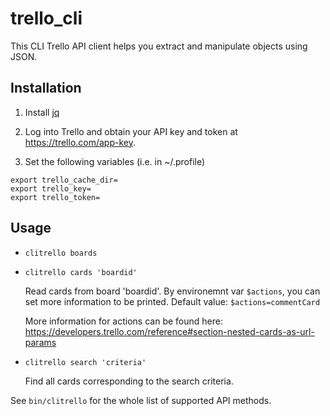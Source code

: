 # trello_cli

This CLI Trello API client helps you extract and manipulate objects using JSON.

## Installation

1. Install [jq](https://stedolan.github.io/jq/)

2. Log into Trello and obtain your API key and token at https://trello.com/app-key.

3. Set the following variables (i.e. in ~/.profile)

  ```
  export trello_cache_dir=
  export trello_key=
  export trello_token=
  ```

## Usage

* `clitrello boards`

* `clitrello cards 'boardid'`

  Read cards from board 'boardid'. 
  By environemnt var `$actions`, you can set more information to be printed.
  Default value: `$actions=commentCard`

  More information for actions can be found here: https://developers.trello.com/reference#section-nested-cards-as-url-params

* `clitrello search 'criteria'`

  Find all cards corresponding to the search criteria.

See `bin/clitrello` for the whole list of supported API methods.

